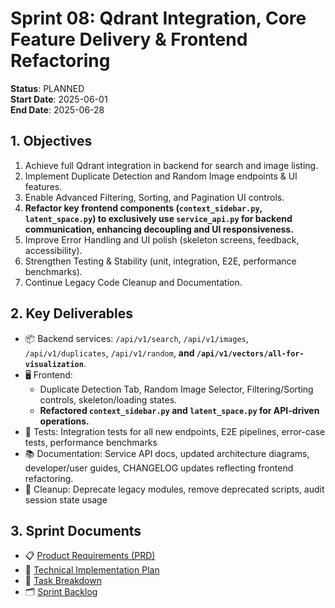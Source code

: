 # Sprint 08: Qdrant Integration, Core Feature Delivery & Frontend Refactoring

**Status**: PLANNED  
**Start Date**: 2025-06-01  
**End Date**: 2025-06-28  

## 1. Objectives
1. Achieve full Qdrant integration in backend for search and image listing.
2. Implement Duplicate Detection and Random Image endpoints & UI features.
3. Enable Advanced Filtering, Sorting, and Pagination UI controls.
4. **Refactor key frontend components (`context_sidebar.py`, `latent_space.py`) to exclusively use `service_api.py` for backend communication, enhancing decoupling and UI responsiveness.**
5. Improve Error Handling and UI polish (skeleton screens, feedback, accessibility).
6. Strengthen Testing & Stability (unit, integration, E2E, performance benchmarks).
7. Continue Legacy Code Cleanup and Documentation.

## 2. Key Deliverables
- 📦 Backend services: `/api/v1/search`, `/api/v1/images`, `/api/v1/duplicates`, `/api/v1/random`, **and `/api/v1/vectors/all-for-visualization`**.
- 🖥️ Frontend:
    - Duplicate Detection Tab, Random Image Selector, Filtering/Sorting controls, skeleton/loading states.
    - **Refactored `context_sidebar.py` and `latent_space.py` for API-driven operations.**
- 🧪 Tests: Integration tests for all new endpoints, E2E pipelines, error-case tests, performance benchmarks
- 📚 Documentation: Service API docs, updated architecture diagrams, developer/user guides, CHANGELOG updates reflecting frontend refactoring.
- 🧹 Cleanup: Deprecate legacy modules, remove deprecated scripts, audit session state usage

## 3. Sprint Documents
- 📋 [Product Requirements (PRD)](./PRD.md)
- 🔧 [Technical Implementation Plan](./technical-implementation-plan.md)
- 📑 [Task Breakdown](./TASK_BREAKDOWN.md)
- 🗂️ [Sprint Backlog](./BACKLOG.md) 